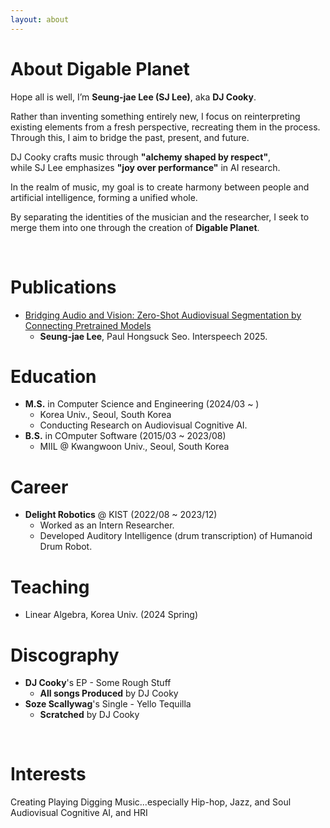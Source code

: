 ```yaml
---
layout: about 
---
```


# About Digable Planet
Hope all is well, I’m **Seung-jae Lee (SJ Lee)**, aka **DJ Cooky**.

Rather than inventing something entirely new, I focus on reinterpreting existing elements from a fresh perspective, recreating them in the process.  
Through this, I aim to bridge the past, present, and future.

DJ Cooky crafts music through **"alchemy shaped by respect"**,  
while SJ Lee emphasizes **"joy over performance"** in AI research.

In the realm of music, my goal is to create harmony between people and artificial intelligence, forming a unified whole.

By separating the identities of the musician and the researcher, I seek to merge them into one through the creation of **Digable Planet**.

<br/>

# Publications
* [Bridging Audio and Vision: Zero-Shot Audiovisual Segmentation by Connecting Pretrained Models](https://arxiv.org/pdf/2506.06537)
  * **Seung-jae Lee**, Paul Hongsuck Seo. Interspeech 2025.

# Education
* **M.S.** in Computer Science and Engineering (2024/03 ~ )
  * Korea Univ., Seoul, South Korea
  * Conducting Research on Audiovisual Cognitive AI.
* **B.S.** in COmputer Software (2015/03 ~ 2023/08)
  * MIIL @ Kwangwoon Univ., Seoul, South Korea

# Career
* **Delight Robotics** @ KIST (2022/08 ~ 2023/12)
  * Worked as an Intern Researcher.
  * Developed Auditory Intelligence (drum transcription) of Humanoid Drum Robot.

# Teaching
* Linear Algebra, Korea Univ. (2024 Spring)

# Discography
* **DJ Cooky**'s EP - Some Rough Stuff
  * **All songs Produced** by DJ Cooky
* **Soze Scallywag**'s Single - Yello Tequilla
  * **Scratched** by DJ Cooky



<br/>

# Interests
Creating Playing Digging Music...especially Hip-hop, Jazz, and Soul  
Audiovisual Cognitive AI, and HRI
